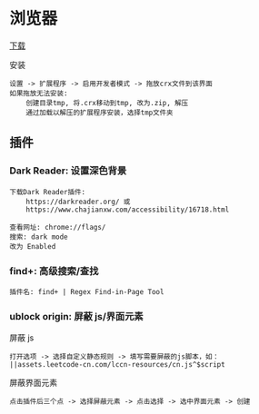 
# 浏览器

[下载](https://www.chajianxw.com)

安装

```text
设置 -> 扩展程序 -> 启用开发者模式 -> 拖放crx文件到该界面
如果拖放无法安装: 
    创建目录tmp, 将.crx移动到tmp, 改为.zip, 解压
    通过加载以解压的扩展程序安装，选择tmp文件夹
```

## 插件

### Dark Reader: 设置深色背景

```text
下载Dark Reader插件:
    https://darkreader.org/ 或
    https://www.chajianxw.com/accessibility/16718.html
```

```text
查看网址: chrome://flags/
搜索: dark mode
改为 Enabled
```

### find+: 高级搜索/查找

```text
插件名: find+ | Regex Find-in-Page Tool 
```

### ublock origin: 屏蔽 js/界面元素

屏蔽 js

```text
打开选项 -> 选择自定义静态规则 -> 填写需要屏蔽的js脚本，如：
||assets.leetcode-cn.com/lccn-resources/cn.js^$script
```

屏蔽界面元素

```text
点击插件后三个点 -> 选择屏蔽元素 -> 点击选择 -> 选中界面元素 -> 创建
```
